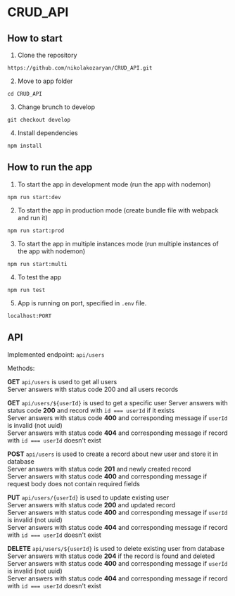 # CRUD_API
## How to start

1. Clone the repository
```
https://github.com/nikolakozaryan/CRUD_API.git
```
2. Move to app folder
```
cd CRUD_API
```
3. Change brunch to develop
```
git checkout develop
```
4. Install dependencies
```
npm install
```
## How to run the app
1. To start the app in development mode (run the app with nodemon)
```
npm run start:dev
```
2. To start the app in production mode (create bundle file with webpack and run it)
```
npm run start:prod
```
3. To start the app in multiple instances mode (run multiple instances of the app with nodemon)
```
npm run start:multi
```
4. To test the app
```
npm run test
```
5. App is running on port, specified in `.env` file.
```
localhost:PORT
```
## API

Implemented endpoint: `api/users`

Methods:

**GET** `api/users` is used to get all users  
Server answers with status code 200 and all users records
  
**GET** `api/users/${userId}` is used to get a specific user
Server answers with status code **200** and record with `id === userId` if it exists  
Server answers with status code **400** and corresponding message if `userId` is invalid (not uuid)  
Server answers with status code **404** and corresponding message if record with `id === userId` doesn't exist  
   
**POST** `api/users` is used to create a record about new user and store it in database  
Server answers with status code **201** and newly created record  
Server answers with status code **400** and corresponding message if request body does not contain required fields  
   
**PUT** `api/users/{userId}` is used to update existing user  
Server answers with status code **200** and updated record  
Server answers with status code **400** and corresponding message if `userId` is invalid (not uuid)  
Server answers with status code **404** and corresponding message if record with `id === userId` doesn't exist  
   
**DELETE** `api/users/${userId}` is used to delete existing user from database  
Server answers with status code **204** if the record is found and deleted  
Server answers with status code **400** and corresponding message if `userId` is invalid (not uuid)  
Server answers with status code **404** and corresponding message if record with `id === userId` doesn't exist 
